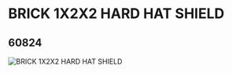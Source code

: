 # BRICK 1X2X2 HARD HAT SHIELD
## 60824
![BRICK 1X2X2 HARD HAT SHIELD](https://lc-www-live-s.legocdn.com/media/bricks/5/2/4505851.jpg)